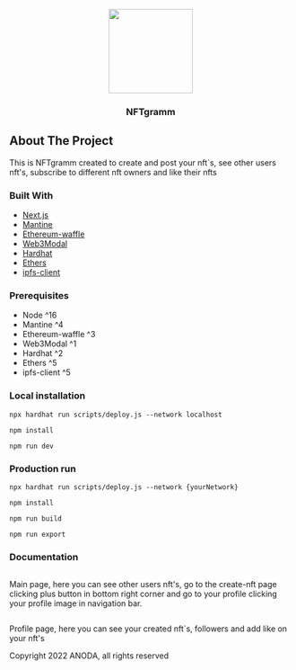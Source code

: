 <!-- PROJECT LOGO -->
<br />
<div align="center">
    <img src="http://drive.google.com/uc?export=view&id=1d5ggFl97Cyh806YF_NQX1Z7wevXODDoj" width="150px" alt="">
  </a>

<h3 align="center">NFTgramm</h3>
</div>

<!-- ABOUT THE PROJECT -->

## About The Project

This is NFTgramm created to create and post your nft`s, see other users nft's, subscribe to different nft owners and like their nfts

### Built With

- [Next.js](https://nextjs.org/)
- [Mantine](https://mantine.dev/)
- [Ethereum-waffle](https://getwaffle.io/)
- [Web3Modal](https://web3modal.com/)
- [Hardhat](https://hardhat.org/)
- [Ethers](https://docs.ethers.io/)
- [ipfs-client](https://docs.ipfs.io/)

<!-- GETTING STARTED -->

### Prerequisites

- Node ^16
- Mantine ^4
- Ethereum-waffle ^3
- Web3Modal ^1
- Hardhat ^2
- Ethers ^5
- ipfs-client ^5

### Local installation

`npx hardhat run scripts/deploy.js --network localhost`

`npm install`

`npm run dev`

### Production run

`npx hardhat run scripts/deploy.js --network {yourNetwork}`

`npm install`

`npm run build`

`npm run export`

### Documentation

<img src="https://drive.google.com/file/d/1GXpBH_i5MZp7uqhuVeCb5v4P3ux4CsiY/view?usp=sharing" alt="">

Main page, here you can see other users nft's, go to the create-nft page clicking plus button in bottom right corner and go to your profile clicking your profile image in navigation bar.

<img src="https://drive.google.com/file/d/1umiW6gA4ZVIt1uTkL5i9SyimI3fvKuPV/view?usp=sharing" alt="">

Profile page, here you can see your created nft`s, followers and add like on your nft's

Copyright 2022 ANODA, all rights reserved
